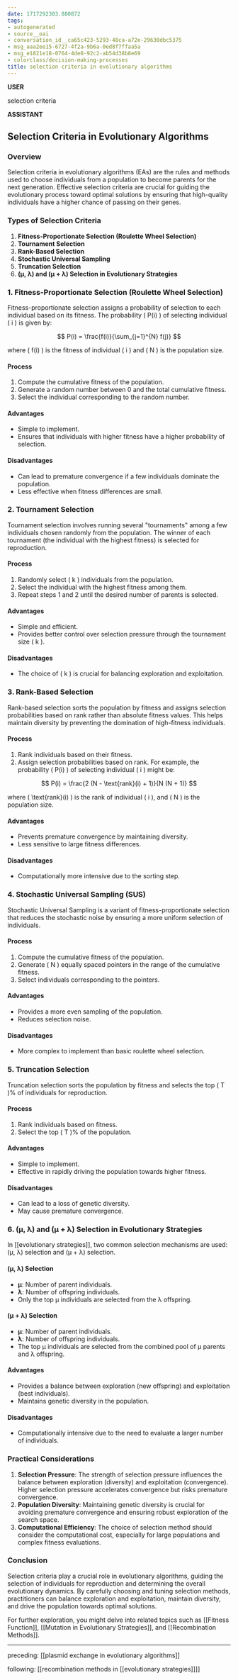 ```yaml
---
date: 1717292303.880872
tags:
- autogenerated
- source__oai
- conversation_id__ca65c423-5293-48ca-a72e-29630dbc5375
- msg_aaa2ee15-6727-4f2a-9b6a-0ed8f7ffaa5a
- msg_e1821e18-0764-4de0-92c2-ab54d38b8e69
- colorclass/decision-making-processes
title: selection criteria in evolutionary algorithms
---
```


**USER**

selection criteria


**ASSISTANT**

## Selection Criteria in Evolutionary Algorithms

### Overview

Selection criteria in evolutionary algorithms (EAs) are the rules and methods used to choose individuals from a population to become parents for the next generation. Effective selection criteria are crucial for guiding the evolutionary process toward optimal solutions by ensuring that high-quality individuals have a higher chance of passing on their genes.

### Types of Selection Criteria

1. **Fitness-Proportionate Selection (Roulette Wheel Selection)**
2. **Tournament Selection**
3. **Rank-Based Selection**
4. **Stochastic Universal Sampling**
5. **Truncation Selection**
6. **(μ, λ) and (μ + λ) Selection in Evolutionary Strategies**

### 1. Fitness-Proportionate Selection (Roulette Wheel Selection)

Fitness-proportionate selection assigns a probability of selection to each individual based on its fitness. The probability \( P(i) \) of selecting individual \( i \) is given by:

$$
P(i) = \frac{f(i)}{\sum_{j=1}^{N} f(j)}
$$

where \( f(i) \) is the fitness of individual \( i \) and \( N \) is the population size.

#### Process

1. Compute the cumulative fitness of the population.
2. Generate a random number between 0 and the total cumulative fitness.
3. Select the individual corresponding to the random number.

#### Advantages

- Simple to implement.
- Ensures that individuals with higher fitness have a higher probability of selection.

#### Disadvantages

- Can lead to premature convergence if a few individuals dominate the population.
- Less effective when fitness differences are small.

### 2. Tournament Selection

Tournament selection involves running several "tournaments" among a few individuals chosen randomly from the population. The winner of each tournament (the individual with the highest fitness) is selected for reproduction.

#### Process

1. Randomly select \( k \) individuals from the population.
2. Select the individual with the highest fitness among them.
3. Repeat steps 1 and 2 until the desired number of parents is selected.

#### Advantages

- Simple and efficient.
- Provides better control over selection pressure through the tournament size \( k \).

#### Disadvantages

- The choice of \( k \) is crucial for balancing exploration and exploitation.

### 3. Rank-Based Selection

Rank-based selection sorts the population by fitness and assigns selection probabilities based on rank rather than absolute fitness values. This helps maintain diversity by preventing the domination of high-fitness individuals.

#### Process

1. Rank individuals based on their fitness.
2. Assign selection probabilities based on rank. For example, the probability \( P(i) \) of selecting individual \( i \) might be:

$$
P(i) = \frac{2 (N - \text{rank}(i) + 1)}{N (N + 1)}
$$

where \( \text{rank}(i) \) is the rank of individual \( i \), and \( N \) is the population size.

#### Advantages

- Prevents premature convergence by maintaining diversity.
- Less sensitive to large fitness differences.

#### Disadvantages

- Computationally more intensive due to the sorting step.

### 4. Stochastic Universal Sampling (SUS)

Stochastic Universal Sampling is a variant of fitness-proportionate selection that reduces the stochastic noise by ensuring a more uniform selection of individuals.

#### Process

1. Compute the cumulative fitness of the population.
2. Generate \( N \) equally spaced pointers in the range of the cumulative fitness.
3. Select individuals corresponding to the pointers.

#### Advantages

- Provides a more even sampling of the population.
- Reduces selection noise.

#### Disadvantages

- More complex to implement than basic roulette wheel selection.

### 5. Truncation Selection

Truncation selection sorts the population by fitness and selects the top \( T \)% of individuals for reproduction.

#### Process

1. Rank individuals based on fitness.
2. Select the top \( T \)% of the population.

#### Advantages

- Simple to implement.
- Effective in rapidly driving the population towards higher fitness.

#### Disadvantages

- Can lead to a loss of genetic diversity.
- May cause premature convergence.

### 6. (μ, λ) and (μ + λ) Selection in Evolutionary Strategies

In [[evolutionary strategies]], two common selection mechanisms are used: (μ, λ) selection and (μ + λ) selection.

#### (μ, λ) Selection

- **μ**: Number of parent individuals.
- **λ**: Number of offspring individuals.
- Only the top μ individuals are selected from the λ offspring.

#### (μ + λ) Selection

- **μ**: Number of parent individuals.
- **λ**: Number of offspring individuals.
- The top μ individuals are selected from the combined pool of μ parents and λ offspring.

#### Advantages

- Provides a balance between exploration (new offspring) and exploitation (best individuals).
- Maintains genetic diversity in the population.

#### Disadvantages

- Computationally intensive due to the need to evaluate a larger number of individuals.

### Practical Considerations

1. **Selection Pressure**: The strength of selection pressure influences the balance between exploration (diversity) and exploitation (convergence). Higher selection pressure accelerates convergence but risks premature convergence.
2. **Population Diversity**: Maintaining genetic diversity is crucial for avoiding premature convergence and ensuring robust exploration of the search space.
3. **Computational Efficiency**: The choice of selection method should consider the computational cost, especially for large populations and complex fitness evaluations.

### Conclusion

Selection criteria play a crucial role in evolutionary algorithms, guiding the selection of individuals for reproduction and determining the overall evolutionary dynamics. By carefully choosing and tuning selection methods, practitioners can balance exploration and exploitation, maintain diversity, and drive the population towards optimal solutions.

For further exploration, you might delve into related topics such as [[Fitness Function]], [[Mutation in Evolutionary Strategies]], and [[Recombination Methods]].


---

preceding: [[plasmid exchange in evolutionary algorithms]]  


following: [[recombination methods in [[evolutionary strategies]]]]